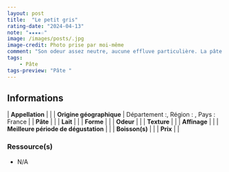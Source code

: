 ```yaml
---
layout: post
title:  "Le petit gris"
rating-date: "2024-04-13"
note: "★★★★☆"
image: /images/posts/.jpg
image-credit: Photo prise par moi-même
comment: "Son odeur assez neutre, aucune effluve particulière. La pâte à un goût salin et lactique. Cependant la croûte aux couleurs de cendre, amène une certaine amertume pour créer un bel équilibre. Pour vous donner une idée de sa texture, elle est légèrement plus molle que celle du Saint-Nectaire. C’est un fromage agréable sans être un coup de cœur."
tags:
    - Pâte 
tags-preview: "Pâte "
---
```


## Informations

| **Appellation** |  |
| **Origine géographique** | Département :, Région : , Pays : France  |
| **Pâte** |  |
| **Lait** |  |
| **Forme** |  |
| **Odeur** |  |
| **Texture** |  |
| **Affinage** |  |
| **Meilleure période de dégustation** |  |
| **Boisson(s)** |  |
| **Prix** |  |

### Ressource(s)
* N/A